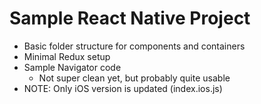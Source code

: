 Sample React Native Project
===========================
 * Basic folder structure for components and containers
 * Minimal Redux setup
 * Sample Navigator code
   * Not super clean yet, but probably quite usable
 * NOTE: Only iOS version is updated (index.ios.js)
